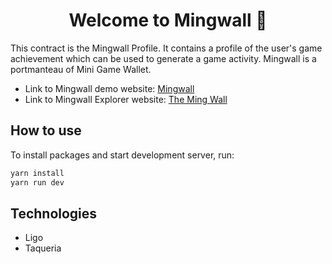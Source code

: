 <h1 align="center">Welcome to Mingwall 👋</h1>

This contract is the Mingwall Profile. It contains a profile of the user's game achievement which can be used to generate a game activity. Mingwall is a portmanteau of Mini Game Wallet.

- Link to Mingwall demo website: [Mingwall](https://mingwall.vercel.app/)
- Link to Mingwall Explorer website: [The Ming Wall](https://themingwall.vercel.app/)

## How to use

To install packages and start development server, run:

```sh
yarn install
yarn run dev
```

## Technologies

- Ligo
- Taqueria

